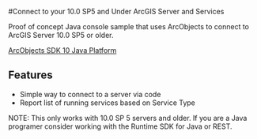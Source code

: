 #Connect to your 10.0 SP5 and Under ArcGIS Server and Services

Proof of concept Java console sample that uses ArcObjects to connect to ArcGIS Server 10.0 SP5 or older.  

[ArcObjects SDK 10 Java Platform](http://help.arcgis.com/en/sdk/10.0/java_ao_adf/ao_home.html)


## Features

* Simple way to connect to a server via code
* Report list of running services based on Service Type 


NOTE: This only works with 10.0 SP 5 servers and older.  If you are a Java programer consider working with the Runtime SDK for Java or REST.
